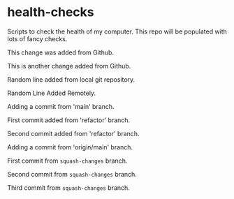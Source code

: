 # health-checks
Scripts to check the health of my computer.
This repo will be populated with lots of fancy checks.

This change was added from Github.

This is another change added from Github.

Random line added from local git repository.

Random Line Added Remotely.

Adding a commit from 'main' branch.

First commit added from 'refactor' branch.

Second commit added from 'refactor' branch.


Adding a commit from 'origin/main' branch.

First commit from `squash-changes` branch.

Second commit from `squash-changes` branch.

Third commit from `squash-changes` branch.
